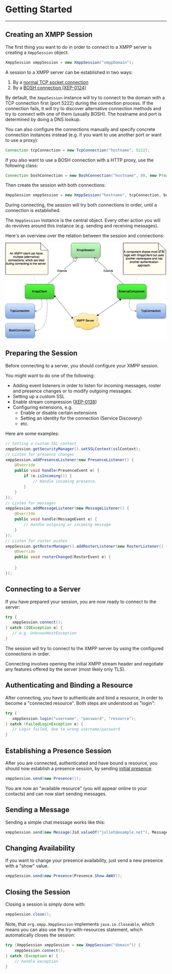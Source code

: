 # Getting Started
---

## Creating an XMPP Session

The first thing you want to do in order to connect to a XMPP server is creating a `XmppSession` object:

```java
XmppSession xmppSession = new XmppSession("xmppDomain");
```

A session to a XMPP server can be established in two ways:

1. By a [normal TCP socket connection](http://xmpp.org/rfcs/rfc6120.html#tcp)
2. By a [BOSH connection (XEP-0124)](http://xmpp.org/extensions/xep-0124.html)

By default, the `XmppSession` instance will try to connect to the domain with a TCP connection first (port 5222) during the connection process.
If the connection fails, it will try to discover alternative connection methods and try to connect with one of them (usually BOSH).
The hostname and port is determined by doing a DNS lookup.

You can also configure the connections manually and specify concrete connection instances instead (e.g. if you want to use another port or want to use a proxy):

```java
Connection tcpConnection = new TcpConnection("hostname", 5222);
```

If you also want to use a BOSH connection with a HTTP proxy, use the following class:

```java
Connection boshConnection = new BoshConnection("hostname", 80, new Proxy(Proxy.Type.HTTP, new InetSocketAddress("proxyServer", 3128)));
```

Then create the session with both connections:

```java
XmppSession xmppSession = new XmppSession("hostname", tcpConnection, boshConnection);
```

During connecting, the session will try both connections in order, until a connection is established.

The ```XmppSession``` instance is the central object. Every other action you will do revolves around this instance (e.g. sending and receiving messages).

Here\'s an overview over the relation between the session and connections:

![Architecture](XmppSession.png)


## Preparing the Session

Before connecting to a server, you should configure your XMPP session.

You might want to do one of the following:

* Adding event listeners in order to listen for incoming messages, roster and presence changes or to modify outgoing messages.
* Setting up a custom SSL
* Enable stream compression ([XEP-0138](http://xmpp.org/extensions/xep-0138.html))
* Configuring extensions, e.g.
    * Enable or disable certain extensions
    * Setting an identity for the connection (Service Discovery)
    * etc.


Here are some examples:

```java
// Setting a custom SSL context
xmppSession.getSecurityManager().setSSLContext(sslContext);
// Listen for presence changes
xmppSession.addPresenceListener(new PresenceListener() {
    @Override
    public void handle(PresenceEvent e) {
        if (e.isIncoming()) {
            // Handle incoming presence.
        }
    }
});
// Listen for messages
xmppSession.addMessageListener(new MessageListener() {
    @Override
    public void handle(MessageEvent e) {
        // Handle outgoing or incoming message
    }
});
// Listen for roster pushes
xmppSession.getRosterManager().addRosterListener(new RosterListener() {
    @Override
    public void rosterChanged(RosterEvent e) {

    }
});
```

## Connecting to a Server

If you have prepared your session, you are now ready to connect to the server:

```java
try {
   xmppSession.connect();
} catch (IOException e) {
   // e.g. UnknownHostException
}
```

The session will try to connect to the XMPP server by using the configured connections in order.

Connecting involves opening the initial XMPP stream header and negotiate any features offered by the server (most likely only TLS).


## Authenticating and Binding a Resource

After connecting, you have to authenticate and bind a resource, in order to become a \"connected resource\". Both steps are understood as \"login\":

```java
try {
   xmppSession.login("username", "password", "resource");
} catch (FailedLoginException e) {
   // Login failed, due to wrong username/password
}
```

## Establishing a Presence Session

After you are connected, authenticated and have bound a resource, you should now establish a presence session, by sending [initial presence](http://xmpp.org/rfcs/rfc6121.html#presence-initial):

```java
xmppSession.send(new Presence());
```

You are now an \"available resource\" (you will appear online to your contacts) and can now start sending messages.

## Sending a Message

Sending a simple chat message works like this:

```java
xmppSession.send(new Message(Jid.valueOf("juliet@example.net"), Message.Type.CHAT));
```

## Changing Availability

If you want to change your presence availability, just send a new presence with a \"show\" value.

```java
xmppSession.send(new Presence(Presence.Show.AWAY));
```

## Closing the Session

Closing a session is simply done with:

```java
xmppSession.close();
```

Note, that ```org.xmpp.XmppSession``` implements ```java.io.Closeable```, which means you can also use the try-with-resources statement, which automatically closes the session:

```java
try (XmppSession xmppSession = new XmppSession("domain")) {
    xmppSession.connect();
} catch (Exception e) {
    // handle exception
}
```
